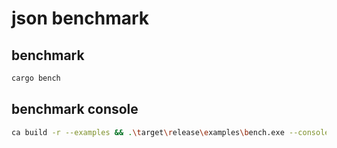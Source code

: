 # json benchmark

## benchmark
```bash
cargo bench
```

## benchmark console
```bash
ca build -r --examples && .\target\release\examples\bench.exe --console --times 10
```